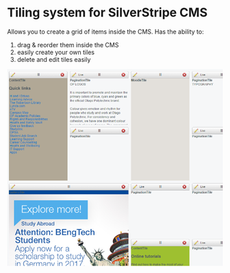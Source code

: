 # Tiling system for SilverStripe CMS

Allows you to create a grid of items inside the CMS. Has the ability to:

1. drag & reorder them inside the CMS
2. easily create your own tiles
3. delete and edit tiles easily

![display of what the tiles look like inside SilverStripe](images/1.png)

